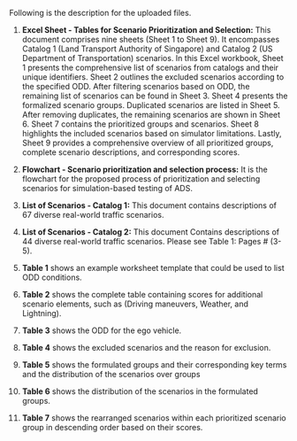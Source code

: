 
Following is the description for the uploaded files.

1. **Excel Sheet - Tables for Scenario Prioritization and Selection:** This document comprises nine sheets (Sheet 1 to Sheet 9). It encompasses Catalog 1 (Land Transport Authority of Singapore) and Catalog 2 (US Department of Transportation) scenarios. 
In this Excel workbook, Sheet 1 presents the comprehensive list of scenarios from catalogs and their unique identifiers. Sheet 2 outlines the excluded scenarios according to the specified ODD. After filtering scenarios based on ODD, the remaining list of scenarios can be found in Sheet 3. Sheet 4 presents the formalized scenario groups. Duplicated scenarios are listed in Sheet 5. After removing duplicates, the remaining scenarios are shown in Sheet 6. Sheet 7 contains the prioritized groups and scenarios. Sheet 8 highlights the included scenarios based on simulator limitations. Lastly, Sheet 9 provides a comprehensive overview of all prioritized groups, complete scenario descriptions, and corresponding scores.

3. **Flowchart - Scenario prioritization and selection process:** It is the flowchart for the proposed process of prioritization and selecting scenarios for simulation-based testing of ADS.

4. **List of Scenarios - Catalog 1:** This document contains descriptions of 67 diverse real-world traffic scenarios.

5. **List of Scenarios - Catalog 2:** This document Contains descriptions of 44 diverse real-world traffic scenarios. Please see Table 1: Pages # (3-5).

6. **Table 1** shows an example worksheet template that could be used to list ODD conditions.

7. **Table 2** shows the complete table containing scores for additional scenario elements, such as (Driving maneuvers, Weather, and Lightning).

8. **Table 3** shows the ODD for the ego vehicle.

9. **Table 4** shows the excluded scenarios and the reason for exclusion.

10. **Table 5** shows the formulated groups and their corresponding key terms and the distribution of the scenarios over groups
    
11. **Table 6** shows the distribution of the scenarios in the formulated groups.

12.  **Table 7** shows the rearranged scenarios within each prioritized scenario group in descending order based on their scores.


